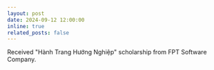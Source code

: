 ```yaml
---
layout: post
date: 2024-09-12 12:00:00
inline: true
related_posts: false
---
```


<!-- to be written -->
Received "Hành Trang Hướng Nghiệp" scholarship from FPT Software Company.